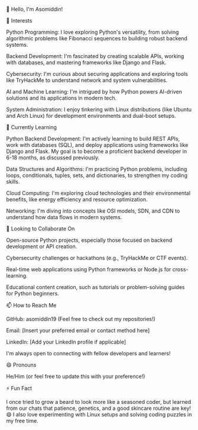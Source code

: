 👋 Hello, I'm Asomiddin!



👀 Interests





Python Programming: I love exploring Python's versatility, from solving algorithmic problems like Fibonacci sequences to building robust backend systems.



Backend Development: I'm fascinated by creating scalable APIs, working with databases, and mastering frameworks like Django and Flask.



Cybersecurity: I'm curious about securing applications and exploring tools like TryHackMe to understand network and system vulnerabilities.



AI and Machine Learning: I'm intrigued by how Python powers AI-driven solutions and its applications in modern tech.



System Administration: I enjoy tinkering with Linux distributions (like Ubuntu and Arch Linux) for development environments and dual-boot setups.

🌱 Currently Learning





Python Backend Development: I'm actively learning to build REST APIs, work with databases (SQL), and deploy applications using frameworks like Django and Flask. My goal is to become a proficient backend developer in 6-18 months, as discussed previously.



Data Structures and Algorithms: I'm practicing Python problems, including loops, conditionals, tuples, sets, and dictionaries, to strengthen my coding skills.



Cloud Computing: I'm exploring cloud technologies and their environmental benefits, like energy efficiency and resource optimization.



Networking: I'm diving into concepts like OSI models, SDN, and CDN to understand how data flows in modern systems.

💞️ Looking to Collaborate On





Open-source Python projects, especially those focused on backend development or API creation.



Cybersecurity challenges or hackathons (e.g., TryHackMe or CTF events).



Real-time web applications using Python frameworks or Node.js for cross-learning.



Educational content creation, such as tutorials or problem-solving guides for Python beginners.

📫 How to Reach Me





GitHub: asomiddin19 (Feel free to check out my repositories!)



Email: [Insert your preferred email or contact method here]



LinkedIn: [Add your LinkedIn profile if applicable]



I'm always open to connecting with fellow developers and learners!

😄 Pronouns





He/Him (or feel free to update this with your preference!)

⚡ Fun Fact





I once tried to grow a beard to look more like a seasoned coder, but learned from our chats that patience, genetics, and a good skincare routine are key! 😄 I also love experimenting with Linux setups and solving coding puzzles in my free time.
